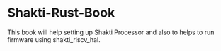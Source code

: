 # Shakti-Rust-Book
This book will help setting up Shakti Processor and also to helps to run firmware using shakti_riscv_hal.  
